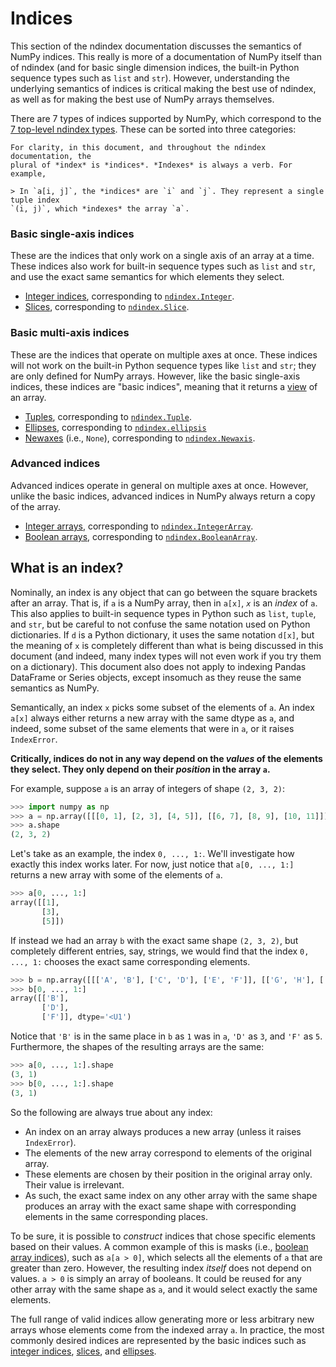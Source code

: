 # Indices

This section of the ndindex documentation discusses the semantics of NumPy
indices. This really is more of a documentation of NumPy itself than of
ndindex (and for basic single dimension indices, the built-in Python sequence
types such as `list` and `str`). However, understanding the underlying
semantics of indices is critical making the best use of ndindex, as well as
for making the best use of NumPy arrays themselves.

There are 7 types of indices supported by NumPy, which correspond to the [7
top-level ndindex types](index-types). These can be sorted into three
categories:

```{note}
For clarity, in this document, and throughout the ndindex documentation, the
plural of *index* is *indices*. *Indexes* is always a verb. For example,

> In `a[i, j]`, the *indices* are `i` and `j`. They represent a single tuple index
`(i, j)`, which *indexes* the array `a`.
```

### Basic single-axis indices

These are the indices that only work on a single axis of an array at a time.
These indices also work for built-in sequence types such as `list` and `str`,
and use the exact same semantics for which elements they select.

- [Integer indices](integer-indices), corresponding to
  [`ndindex.Integer`](integer-api).
- [Slices](slices-docs), corresponding to [`ndindex.Slice`](slice-api).

### Basic multi-axis indices

These are the indices that operate on multiple axes at once. These indices
will not work on the built-in Python sequence types like `list` and `str`;
they are only defined for NumPy arrays. However, like the basic single-axis
indices, these indices are "basic indices", meaning that it returns a
[view](https://numpy.org/doc/stable/glossary.html#term-view) of an array.

- [Tuples](tuple-indices), corresponding to [`ndindex.Tuple`](tuple-api).
- [Ellipses](ellipsis-indices), corresponding to
  [`ndindex.ellipsis`](ellipsis-api)
- [Newaxes](newaxis-indices) (i.e., `None`), corresponding to
  [`ndindex.Newaxis`](newaxis-api).

### Advanced indices

Advanced indices operate in general on multiple axes at once. However, unlike
the basic indices, advanced indices in NumPy always return a copy of the array.

- [Integer arrays](integer-array-indices), corresponding to
  [`ndindex.IntegerArray`](integerarray-api).
- [Boolean arrays](boolean-array-indices), corresponding to
  [`ndindex.BooleanArray`](booleanarray-api).

## What is an index?

Nominally, an index is any object that can go between the square brackets
after an array. That is, if `a` is a NumPy array, then in `a[x]`, *`x`* is an
*index* of `a`. This also applies to built-in sequence types in Python such as
`list`, `tuple`, and `str`, but be careful to not confuse the same notation
used on Python dictionaries. If `d` is a Python dictionary, it uses the same
notation `d[x]`, but the meaning of `x` is completely different than what is
being discussed in this document (and indeed, many index types will not even
work if you try them on a dictionary). This document also does not apply to
indexing Pandas DataFrame or Series objects, except insomuch as they reuse the
same semantics as NumPy.

Semantically, an index `x` picks some subset of the elements of `a`. An index
`a[x]` always either returns a new array with the same dtype as `a`, and
indeed, some subset of the same elements that were in `a`, or it raises
`IndexError`.

**Critically, indices do not in any way depend on the *values* of the elements
they select. They only depend on their *position* in the array `a`.**


For example, suppose `a` is an array of integers of shape `(2, 3, 2)`:

```py
>>> import numpy as np
>>> a = np.array([[[0, 1], [2, 3], [4, 5]], [[6, 7], [8, 9], [10, 11]]])
>>> a.shape
(2, 3, 2)
```

Let's take as an example, the index `0, ..., 1:`. We'll investigate how
exactly this index works later. For now, just notice that `a[0, ..., 1:]`
returns a new array with some of the elements of `a`.

```py
>>> a[0, ..., 1:]
array([[1],
       [3],
       [5]])
```

If instead we had an array `b` with the exact same shape `(2, 3, 2)`, but
completely different entries, say, strings, we would find that the index `0,
..., 1:` chooses the exact same corresponding elements.

```py
>>> b = np.array([[['A', 'B'], ['C', 'D'], ['E', 'F']], [['G', 'H'], ['I', 'J'], ['K', 'L']]])
>>> b[0, ..., 1:]
array([['B'],
       ['D'],
       ['F']], dtype='<U1')
```

Notice that `'B'` is in the same place in `b` as `1` was in `a`, `'D'` as `3`,
and `'F'` as `5`. Furthermore, the shapes of the resulting arrays are the
same:

```py
>>> a[0, ..., 1:].shape
(3, 1)
>>> b[0, ..., 1:].shape
(3, 1)
```

So the following are always true about any index:

- An index on an array always produces a new array (unless it raises
  `IndexError`).
- The elements of the new array correspond to elements of the original array.
- These elements are chosen by their position in the original array only.
  Their value is irrelevant.
- As such, the exact same index on any other array with the same shape
  produces an array with the exact same shape with corresponding elements in
  the same corresponding places.

To be sure, it is possible to *construct* indices that chose specific elements
based on their values. A common example of this is masks (i.e., [boolean array
indices](boolean-array-indices)), such as `a[a > 0]`, which selects all the
elements of `a` that are greater than zero. However, the resulting index
*itself* does not depend on values. `a > 0` is simply an array of booleans. It
could be reused for any other array with the same shape as `a`, and it would
select exactly the same elements.

The full range of valid indices allow generating more or less arbitrary new
arrays whose elements come from the indexed array `a`. In practice, the most
commonly desired indices are represented by the basic indices such as [integer
indices](integer-indices), [slices](slices-docs), and
[ellipses](ellipsis-indices).
